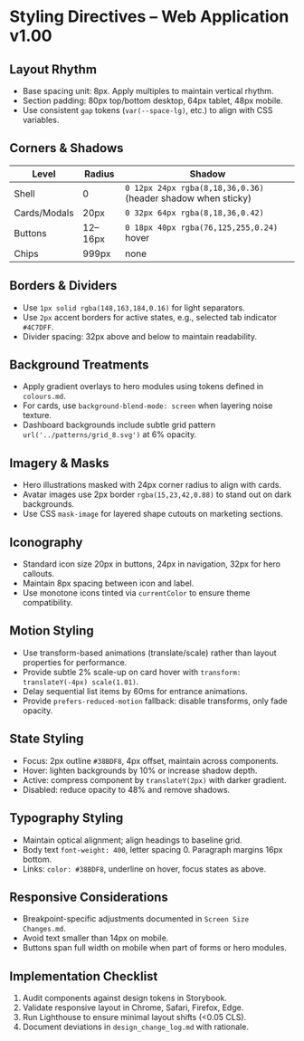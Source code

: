 # Styling Directives – Web Application v1.00

## Layout Rhythm
- Base spacing unit: 8px. Apply multiples to maintain vertical rhythm.
- Section padding: 80px top/bottom desktop, 64px tablet, 48px mobile.
- Use consistent `gap` tokens (`var(--space-lg)`, etc.) to align with CSS variables.

## Corners & Shadows
| Level | Radius | Shadow |
| --- | --- | --- |
| Shell | 0 | `0 12px 24px rgba(8,18,36,0.36)` (header shadow when sticky) |
| Cards/Modals | 20px | `0 32px 64px rgba(8,18,36,0.42)` |
| Buttons | 12–16px | `0 18px 40px rgba(76,125,255,0.24)` hover |
| Chips | 999px | none |

## Borders & Dividers
- Use `1px solid rgba(148,163,184,0.16)` for light separators.
- Use `2px` accent borders for active states, e.g., selected tab indicator `#4C7DFF`.
- Divider spacing: 32px above and below to maintain readability.

## Background Treatments
- Apply gradient overlays to hero modules using tokens defined in `colours.md`.
- For cards, use `background-blend-mode: screen` when layering noise texture.
- Dashboard backgrounds include subtle grid pattern `url('../patterns/grid_8.svg')` at 6% opacity.

## Imagery & Masks
- Hero illustrations masked with 24px corner radius to align with cards.
- Avatar images use 2px border `rgba(15,23,42,0.88)` to stand out on dark backgrounds.
- Use CSS `mask-image` for layered shape cutouts on marketing sections.

## Iconography
- Standard icon size 20px in buttons, 24px in navigation, 32px for hero callouts.
- Maintain 8px spacing between icon and label.
- Use monotone icons tinted via `currentColor` to ensure theme compatibility.

## Motion Styling
- Use transform-based animations (translate/scale) rather than layout properties for performance.
- Provide subtle 2% scale-up on card hover with `transform: translateY(-4px) scale(1.01)`.
- Delay sequential list items by 60ms for entrance animations.
- Provide `prefers-reduced-motion` fallback: disable transforms, only fade opacity.

## State Styling
- Focus: 2px outline `#38BDF8`, 4px offset, maintain across components.
- Hover: lighten backgrounds by 10% or increase shadow depth.
- Active: compress component by `translateY(2px)` with darker gradient.
- Disabled: reduce opacity to 48% and remove shadows.

## Typography Styling
- Maintain optical alignment; align headings to baseline grid.
- Body text `font-weight: 400`, letter spacing 0. Paragraph margins 16px bottom.
- Links: `color: #38BDF8`, underline on hover, focus states as above.

## Responsive Considerations
- Breakpoint-specific adjustments documented in `Screen Size Changes.md`.
- Avoid text smaller than 14px on mobile.
- Buttons span full width on mobile when part of forms or hero modules.

## Implementation Checklist
1. Audit components against design tokens in Storybook.
2. Validate responsive layout in Chrome, Safari, Firefox, Edge.
3. Run Lighthouse to ensure minimal layout shifts (<0.05 CLS).
4. Document deviations in `design_change_log.md` with rationale.
